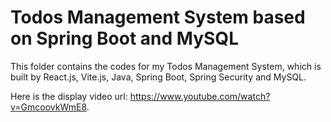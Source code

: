 # Todos Management System based on Spring Boot and MySQL

This folder contains the codes for my Todos Management System, which is built by React.js, Vite.js, Java, Spring Boot, Spring Security and MySQL.

Here is the display video url: https://www.youtube.com/watch?v=GmcoovkWmE8.
